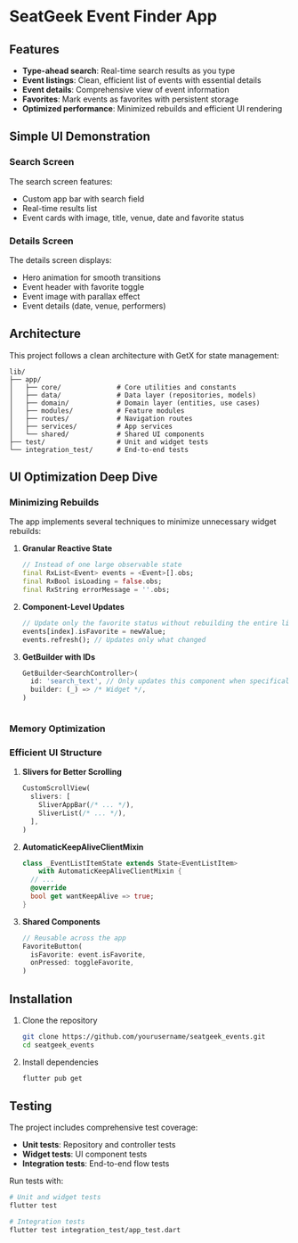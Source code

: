 # SeatGeek Event Finder App

## Features

- **Type-ahead search**: Real-time search results as you type
- **Event listings**: Clean, efficient list of events with essential details
- **Event details**: Comprehensive view of event information
- **Favorites**: Mark events as favorites with persistent storage
- **Optimized performance**: Minimized rebuilds and efficient UI rendering

## Simple UI Demonstration

### Search Screen


The search screen features:
- Custom app bar with search field
- Real-time results list
- Event cards with image, title, venue, date and favorite status

### Details Screen


The details screen displays:
- Hero animation for smooth transitions
- Event header with favorite toggle
- Event image with parallax effect
- Event details (date, venue, performers)

## Architecture

This project follows a clean architecture with GetX for state management:

```
lib/
├── app/
│   ├── core/              # Core utilities and constants
│   ├── data/              # Data layer (repositories, models)
│   ├── domain/            # Domain layer (entities, use cases)
│   ├── modules/           # Feature modules
│   ├── routes/            # Navigation routes
│   ├── services/          # App services
│   └── shared/            # Shared UI components
├── test/                  # Unit and widget tests
└── integration_test/      # End-to-end tests
```

## UI Optimization Deep Dive

### Minimizing Rebuilds

The app implements several techniques to minimize unnecessary widget rebuilds:

1. **Granular Reactive State**
   ```dart
   // Instead of one large observable state
   final RxList<Event> events = <Event>[].obs;
   final RxBool isLoading = false.obs;
   final RxString errorMessage = ''.obs;
   ```

2. **Component-Level Updates**
   ```dart
   // Update only the favorite status without rebuilding the entire list
   events[index].isFavorite = newValue;
   events.refresh(); // Updates only what changed
   ```

3. **GetBuilder with IDs**
   ```dart
   GetBuilder<SearchController>(
     id: 'search_text', // Only updates this component when specifically triggered
     builder: (_) => /* Widget */,
   )
   ```


   ```

### Memory Optimization


### Efficient UI Structure

1. **Slivers for Better Scrolling**
   ```dart
   CustomScrollView(
     slivers: [
       SliverAppBar(/* ... */),
       SliverList(/* ... */),
     ],
   )
   ```



3. **AutomaticKeepAliveClientMixin**
   ```dart
   class _EventListItemState extends State<EventListItem> 
       with AutomaticKeepAliveClientMixin {
     // ...
     @override
     bool get wantKeepAlive => true;
   }
   ```

4. **Shared Components**
   ```dart
   // Reusable across the app
   FavoriteButton(
     isFavorite: event.isFavorite,
     onPressed: toggleFavorite,
   )
   ```

## Installation

1. Clone the repository
   ```bash
   git clone https://github.com/yourusername/seatgeek_events.git
   cd seatgeek_events
   ```

2. Install dependencies
   ```bash
   flutter pub get
   ```


## Testing

The project includes comprehensive test coverage:

- **Unit tests**: Repository and controller tests
- **Widget tests**: UI component tests
- **Integration tests**: End-to-end flow tests

Run tests with:
```bash
# Unit and widget tests
flutter test

# Integration tests
flutter test integration_test/app_test.dart
```

